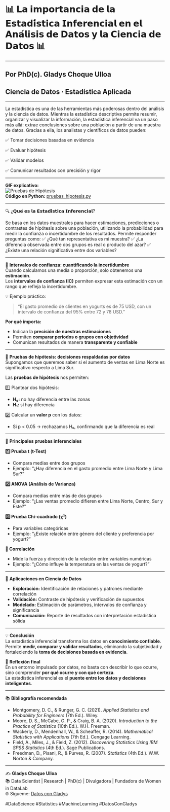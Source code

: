 # 📊 𝗟𝗮 𝗶𝗺𝗽𝗼𝗿𝘁𝗮𝗻𝗰𝗶𝗮 𝗱𝗲 𝗹𝗮 𝗘𝘀𝘁𝗮𝗱𝗶́𝘀𝘁𝗶𝗰𝗮 𝗜𝗻𝗳𝗲𝗿𝗲𝗻𝗰𝗶𝗮𝗹 𝗲𝗻 𝗲𝗹 𝗔𝗻𝗮́𝗹𝗶𝘀𝗶𝘀 𝗱𝗲 𝗗𝗮𝘁𝗼𝘀 𝘆 𝗹𝗮 𝗖𝗶𝗲𝗻𝗰𝗶𝗮 𝗱𝗲 𝗗𝗮𝘁𝗼𝘀 📊
---
Por PhD(c). Gladys Choque Ulloa
---
## Ciencia de Datos · Estadística Aplicada
---

La estadística es una de las herramientas más poderosas dentro del análisis y la ciencia de datos. Mientras la estadística descriptiva permite resumir, organizar y visualizar la información, la estadística inferencial va un paso más allá: extrae conclusiones sobre una población a partir de una muestra de datos. 
Gracias a ella, los analistas y científicos de datos pueden:

✅ Tomar decisiones basadas en evidencia

✅ Evaluar hipótesis

✅ Validar modelos

✅ Comunicar resultados con precisión y rigor

---

**GIF explicativo:**  
![Pruebas de Hipótesis](https://github.com/TU_USUARIO/estadistica-inferencial/blob/main/gifs/pruebas_hipotesis.gif)  
**Código en Python:** [pruebas_hipotesis.py](https://github.com/TU_USUARIO/estadistica-inferencial/blob/main/python/pruebas_hipotesis.py)

---

🔍 ¿𝗤𝘂𝗲́ 𝗲𝘀 𝗹𝗮 𝗘𝘀𝘁𝗮𝗱𝗶́𝘀𝘁𝗶𝗰𝗮 𝗜𝗻𝗳𝗲𝗿𝗲𝗻𝗰𝗶𝗮𝗹?

Se basa en los datos muestrales para hacer estimaciones, predicciones o contrastes de hipótesis sobre una población, utilizando la probabilidad para medir la confianza o incertidumbre de los resultados.
Permite responder preguntas como:
✅ ¿Qué tan representativa es mi muestra?
✅ ¿La diferencia observada entre dos grupos es real o producto del azar?
✅ ¿Existe una relación significativa entre dos variables?

---

📌 **Intervalos de confianza: cuantificando la incertidumbre**  
Cuando calculamos una media o proporción, solo obtenemos una **estimación**.  
Los **intervalos de confianza (IC)** permiten expresar esta estimación con un rango que refleja la incertidumbre.  

💡 Ejemplo práctico:  
> “El gasto promedio de clientes en yogurts es de 75 USD, con un intervalo de confianza del 95% entre 72 y 78 USD.”  

**Por qué importa:**  
- Indican la **precisión de nuestras estimaciones**  
- Permiten **comparar periodos o grupos con objetividad**  
- Comunican resultados de manera **transparente y confiable** 
---

📌 **Pruebas de hipótesis: decisiones respaldadas por datos**  
Supongamos que queremos saber si el aumento de ventas en Lima Norte es significativo respecto a Lima Sur.  

Las **pruebas de hipótesis** nos permiten:  

1️⃣ Plantear dos hipótesis:  
- **H₀:** no hay diferencia entre las zonas  
- **H₁:** sí hay diferencia  

2️⃣ Calcular un **valor p** con los datos:  
- Si p < 0.05 → rechazamos H₀, confirmando que la diferencia es real  

---

🧪 **Principales pruebas inferenciales**  

**1️⃣ Prueba t (t-Test)**  
- Compara medias entre dos grupos  
- Ejemplo: “¿Hay diferencia en el gasto promedio entre Lima Norte y Lima Sur?”  

**2️⃣ ANOVA (Análisis de Varianza)**  
- Compara medias entre más de dos grupos  
- Ejemplo: “¿Las ventas promedio difieren entre Lima Norte, Centro, Sur y Este?”  

**3️⃣ Prueba Chi-cuadrado (χ²)**  
- Para variables categóricas  
- Ejemplo: “¿Existe relación entre género del cliente y preferencia por yogurt?”  

**🔗 Correlación**  
- Mide la fuerza y dirección de la relación entre variables numéricas  
- Ejemplo: “¿Cómo influye la temperatura en las ventas de yogurt?”

---

🧩 **Aplicaciones en Ciencia de Datos**  

- **Exploración:** Identificación de relaciones y patrones mediante correlación  
- **Validación:** Contraste de hipótesis y verificación de supuestos  
- **Modelado:** Estimación de parámetros, intervalos de confianza y significancia  
- **Comunicación:** Reporte de resultados con interpretación estadística sólida  

---

💡 **Conclusión**  
La estadística inferencial transforma los datos en **conocimiento confiable**.  
Permite **medir, comparar y validar resultados**, eliminando la subjetividad y fortaleciendo la **toma de decisiones basada en evidencia**.  

🚀 **Reflexión final**  
En un entorno impulsado por datos, no basta con describir lo que ocurre, sino comprender **por qué ocurre y con qué certeza**.  
La estadística inferencial es el **puente entre los datos y decisiones inteligentes**.  

---

📚 **Bibliografía recomendada**  

- Montgomery, D. C., & Runger, G. C. (2021). *Applied Statistics and Probability for Engineers* (7th Ed.). Wiley.  
- Moore, D. S., McCabe, G. P., & Craig, B. A. (2020). *Introduction to the Practice of Statistics* (10th Ed.). W.H. Freeman.  
- Wackerly, D., Mendenhall, W., & Scheaffer, R. (2014). *Mathematical Statistics with Applications* (7th Ed.). Cengage Learning.  
- Field, A., Miles, J., & Field, Z. (2012). *Discovering Statistics Using IBM SPSS Statistics* (4th Ed.). Sage Publications.  
- Freedman, D., Pisani, R., & Purves, R. (2007). *Statistics* (4th Ed.). W.W. Norton & Company.  

---

✍️ **Gladys Choque Ulloa**  
📚 Data Scientist | Research | PhD(c) | Divulgadora | Fundadora de Women in DataLab  
🌐 Sígueme: [Datos con Gladys](https://linktr.ee/gladyschoqueulloa)  

#DataScience #Statistics #MachineLearning #DatosConGladys
